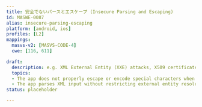 ```yaml
---
title: 安全でないパースとエスケープ (Insecure Parsing and Escaping)
id: MASWE-0087
alias: insecure-parsing-escaping
platform: [android, ios]
profiles: [L2]
mappings:
  masvs-v2: [MASVS-CODE-4]
  cwe: [116, 611]

draft:
  description: e.g. XML External Entity (XXE) attacks, X509 certificate parsing, character escaping.
  topics:
  - The app does not properly escape or encode special characters when handling structured output formats (e.g., HTML, XML, JSON), which may lead to injection or rendering issues in downstream components (CWE-116).
  - The app parses XML input without restricting external entity resolution, allowing XML External Entity (XXE) attacks that can expose files, initiate SSRF, or disrupt app logic (CWE-611).
status: placeholder

---
```

